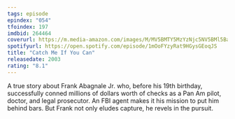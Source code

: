 ```yaml
---
tags: episode
epindex: "054"
tfoindex: 197
imdbid: 264464
coverurl: https://m.media-amazon.com/images/M/MV5BMTY5MzYzNjc5NV5BMl5BanBnXkFtZTYwNTUyNTc2._V1_SY300_CR0,0,202,300_.jpg
spotifyurl: https://open.spotify.com/episode/1mOoFYzyRat9HGysGEoqJS
title: "Catch Me If You Can"
releasedate: 2003
rating: "8.1"
---
```


A true story about Frank Abagnale Jr. who, before his 19th birthday, successfully conned millions of dollars worth of checks as a Pan Am pilot, doctor, and legal prosecutor. An FBI agent makes it his mission to put him behind bars. But Frank not only eludes capture, he revels in the pursuit.